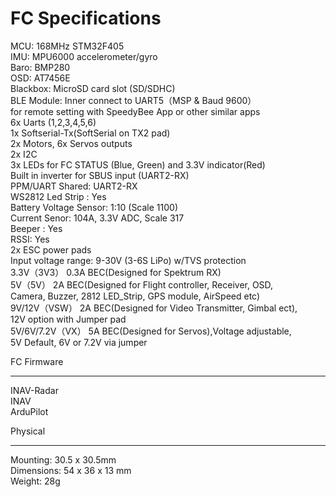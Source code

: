 
FC Specifications
=====

MCU: 168MHz STM32F405 <br>
IMU: MPU6000 accelerometer/gyro <br>
Baro: BMP280 <br>
OSD:  AT7456E <br>
Blackbox: MicroSD card slot (SD/SDHC) <br>
BLE Module: Inner connect to UART5（MSP & Baud 9600）<br>
for remote setting with SpeedyBee App or other similar apps <br>
6x Uarts (1,2,3,4,5,6) <br>
1x Softserial-Tx(SoftSerial on TX2 pad) <br>
2x Motors, 6x Servos outputs <br>
2x I2C <br>
3x LEDs for FC STATUS (Blue, Green) and 3.3V indicator(Red) <br>
Built in inverter for SBUS input (UART2-RX) <br>
PPM/UART Shared: UART2-RX <br>
WS2812 Led Strip : Yes <br>
Battery Voltage Sensor: 1:10 (Scale 1100) <br>
Current Senor: 104A,  3.3V ADC,  Scale 317 <br>
Beeper : Yes <br>
RSSI: Yes <br>
2x ESC power pads <br>
Input voltage range: 9-30V (3-6S LiPo) w/TVS protection <br>
3.3V（3V3） 0.3A BEC(Designed for Spektrum RX) <br>
5V（5V） 2A BEC(Designed for Flight controller, Receiver, OSD, <br>
Camera, Buzzer, 2812 LED_Strip, GPS module, AirSpeed etc) <br>
9V/12V（VSW） 2A BEC(Designed for Video Transmitter, Gimbal ect), <br>
12V option with Jumper pad <br>
5V/6V/7.2V（VX） 5A BEC(Designed for Servos),Voltage adjustable, <br>
5V Default, 6V or 7.2V via jumper <br>

FC Firmware <br>
- - - 
INAV-Radar <br>
INAV <br>
ArduPilot <br>

Physical <br>
- - - 
Mounting: 30.5 x 30.5mm <br>
Dimensions: 54 x 36 x 13 mm <br>
Weight: 28g <br>
